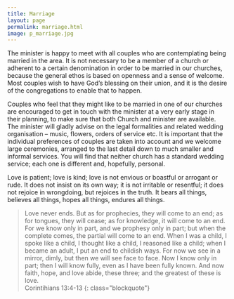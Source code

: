 ```yaml
---
title: Marriage
layout: page
permalink: marriage.html
image: p_marriage.jpg
---
```

The minister is happy to meet with all couples who are contemplating being married in the area. It is not necessary to be a member of a church or adherent to a certain denomination in order to be married in our churches, because the general ethos is based on openness and a sense of welcome. Most couples wish to have God’s blessing on their union, and it is the desire of the congregations to enable that to happen.

Couples who feel that they might like to be married in one of our churches are encouraged to get in touch with the minister at a very early stage in their planning, to make sure that both Church and minister are available. The minister will gladly advise on the legal formalities and related wedding organisation – music, flowers, orders of service etc. It is important that the individual preferences of couples are taken into account and we welcome large ceremonies, arranged to the last detail down to much smaller and informal services. You will find that neither church has a standard wedding service; each one is different and, hopefully, personal.

Love is patient; love is kind; love is not envious or boastful or arrogant or rude. It does not insist on its own way; it is not irritable or resentful; it does not rejoice in wrongdoing, but rejoices in the truth. It bears all things, believes all things, hopes all things, endures all things.

>Love never ends. But as for prophecies, they will come to an end; as for tongues, they will cease; as for knowledge, it will come to an end. For we know only in part, and we prophesy only in part; but when the complete comes, the partial will come to an end. When I was a child, I spoke like a child, I thought like a child, I reasoned like a child; when I became an adult, I put an end to childish ways. For now we see in a mirror, dimly, but then we will see face to face. Now I know only in part; then I will know fully, even as I have been fully known. And now faith, hope, and love abide, these three; and the greatest of these is love.
<br>Corintihians  13:4-13
{: class="blockquote"}
